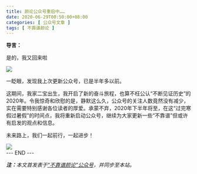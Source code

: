 ```yaml
---
title: 颜论公众号重启中……
date: 2020-06-29T00:50:00+08:00
categories: [ 公众号文章 ]
tags: [ 不靠谱颜论 ]
---
```


<div class="border p-3">
  <p><b>导言：</b></p>
  <p>是的，我又回来啦</p>
</div>

<img src="200629-code.png" style="max-width:300px"/>

一眨眼，发现我上次更新公众号，已是半年多以前。

这期间，我家二宝出生，我开启了新的奋斗旅程，也算不枉公认“不断见证历史”的2020年。令我惊奇和欣慰的是，静默这么久，公众号的关注人数竟然没有减少，实在需要特别感谢各位读者的厚爱。承蒙不弃，2020年下半年将至，在这“过完寒假过暑假”的时间点，我将重新启动公众号，继续为大家更新一些“不靠谱”但或许有启发的观点和信息。

未来路上，我们一起前行，一起进步！

<img src="200629-restarting.png" style="max-width:300px"/>

<div class="p-5 text-center">--- END ---</div>

<i><b>注：</b>本文首发表于[“不靠谱颜论”公众号](https://mp.weixin.qq.com/s/7gHw1_JnZU9uBJixI3nxgQ)，并同步至本站。</i>
